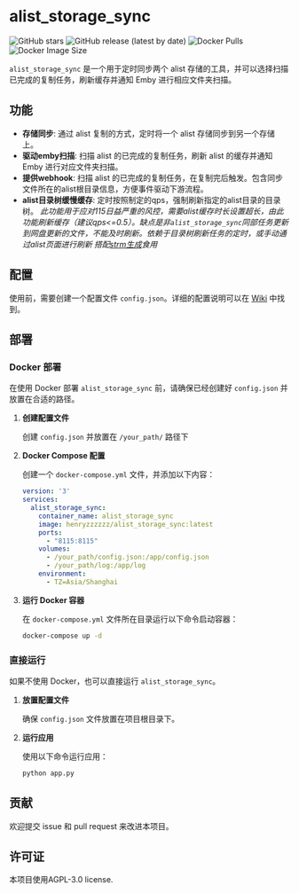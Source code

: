 # alist_storage_sync

![GitHub stars](https://img.shields.io/github/stars/z-henry/alist_storage_sync?style=social)
![GitHub release (latest by date)](https://img.shields.io/github/v/tag/z-henry/alist_storage_sync)
![Docker Pulls](https://img.shields.io/docker/pulls/henryzzzzzz/alist_storage_sync)
![Docker Image Size](https://img.shields.io/docker/image-size/henryzzzzzz/alist_storage_sync/latest)


`alist_storage_sync` 是一个用于定时同步两个 alist 存储的工具，并可以选择扫描已完成的复制任务，刷新缓存并通知 Emby 进行相应文件夹扫描。

## 功能

- **存储同步**: 通过 alist 复制的方式，定时将一个 alist 存储同步到另一个存储上。
- **驱动emby扫描**: 扫描 alist 的已完成的复制任务，刷新 alist 的缓存并通知 Emby 进行对应文件夹扫描。
- **提供webhook**: 扫描 alist 的已完成的复制任务，在复制完后触发。包含同步文件所在的alist根目录信息，方便事件驱动下游流程。
- **alist目录树缓慢缓存**: 定时按照制定的qps，强制刷新指定的alist目录的目录树。
*此功能用于应对115日益严重的风控，需要alist缓存时长设置超长，由此功能刷新缓存（建议qps<=0.5）。缺点是非`alist_storage_sync`同部任务更新到网盘更新的文件，不能及时刷新。依赖于目录树刷新任务的定时，或手动通过alist页面进行刷新*
*搭配[strm生成](https://github.com/Akimio521/AutoFilm)食用*



## 配置

使用前，需要创建一个配置文件 `config.json`。详细的配置说明可以在 [Wiki](https://github.com/z-henry/alist_storage_sync/wiki/配置说明) 中找到。

## 部署

### Docker 部署

在使用 Docker 部署 `alist_storage_sync` 前，请确保已经创建好 `config.json` 并放置在合适的路径。

1. **创建配置文件**

   创建 `config.json` 并放置在 `/your_path/` 路径下

2. **Docker Compose 配置**

   创建一个 `docker-compose.yml` 文件，并添加以下内容：

   ```yaml
   version: '3'
   services:
     alist_storage_sync:
       container_name: alist_storage_sync
       image: henryzzzzzz/alist_storage_sync:latest
       ports:
         - "8115:8115"
       volumes:
         - /your_path/config.json:/app/config.json
         - /your_path/log:/app/log
       environment:
         - TZ=Asia/Shanghai
   ```

3. **运行 Docker 容器**

   在 `docker-compose.yml` 文件所在目录运行以下命令启动容器：

   ```sh
   docker-compose up -d
   ```

### 直接运行

如果不使用 Docker，也可以直接运行 `alist_storage_sync`。

1. **放置配置文件**

   确保 `config.json` 文件放置在项目根目录下。

2. **运行应用**

   使用以下命令运行应用：

   ```sh
   python app.py
   ```

## 贡献

欢迎提交 issue 和 pull request 来改进本项目。

## 许可证

本项目使用AGPL-3.0 license.
